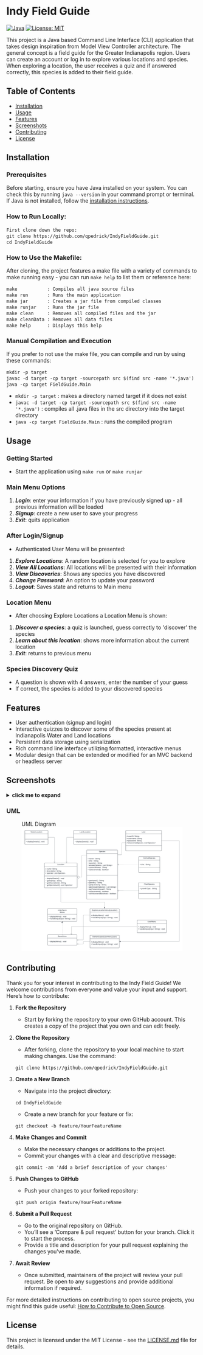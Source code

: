 # Indy Field Guide

[![Java](https://img.shields.io/badge/Java-orange?style=flat&logo=java)](https://java.com)
[![License: MIT](https://img.shields.io/badge/License-MIT-yellow.svg)](https://opensource.org/licenses/MIT)

This project is a Java based Command Line Interface (CLI) application that takes design inspiration from Model View Controller architecture. The general concept is a field guide for the Greater Indianapolis region. Users can create an account or log in to explore various locations and species. When exploring a location, the user receives a quiz and if answered correctly, this species is added to their field guide.

## Table of Contents
- [Installation](#installation)
- [Usage](#usage)
- [Features](#features)
- [Screenshots](#screenshots)
- [Contributing](#contributing)
- [License](#license)

## Installation

### Prerequisites
Before starting, ensure you have Java installed on your system. You can check this by running `java --version` in your command prompt or terminal.
If Java is not installed, follow the [installation instructions](https://java.com/en/download/help/download_options.html).

### How to Run Locally:

```
First clone down the repo:
git clone https://github.com/qpedrick/IndyFieldGuide.git
cd IndyFieldGuide
```

### How to Use the Makefile:
After cloning, the project features a make file with a variety of commands to make running easy - you can run `make help` to list them or reference here:

```
make           : Compiles all java source files
make run       : Runs the main application
make jar       : Creates a jar file from compiled classes
make runjar    : Runs the jar file
make clean     : Removes all compiled files and the jar
make cleanData : Removes all data files
make help      : Displays this help
```

### Manual Compilation and Execution
If you prefer to not use the make file, you can compile and run by using these commands:

```
mkdir -p target
javac -d target -cp target -sourcepath src $(find src -name '*.java')
java -cp target FieldGuide.Main
```

- `mkdir -p target` : makes a directory named target if it does not exist
- `javac -d target -cp target -sourcepath src $(find src -name '*.java')` : compiles all .java files in the src directory into the target directory
- `java -cp target FieldGuide.Main` : runs the compiled program

## Usage
### Getting Started
- Start the application using `make run` or `make runjar`
### Main Menu Options
1. ***Login***: enter your information if you have previously signed up - all previous information will be loaded
2. ***Signup***: create a new user to save  your progress
3. ***Exit***: quits application
### After Login/Signup
- Authenticated User Menu will be presented:
1. ***Explore Locations***: A random location is selected for you to explore
2. ***View All Locations***: All locations will be presented with their information
3. ***View Discoveries***: Shows any species you have discovered
4. ***Change Password***: An option to update your password
5. ***Logout***: Saves state and returns to Main menu
### Location Menu
- After choosing Explore Locations a Location Menu is shown:
1. ***Discover a species***: a quiz is launched, guess correctly to 'discover' the species
2. ***Learn about this location***: shows more information about the current location
3. ***Exit***: returns to previous menu
### Species Discovery Quiz
- A question is shown with 4 answers, enter the number of your guess
- If correct, the species is added to your discovered species

## Features
- User authentication (signup and login)
- Interactive quizzes to discover some of the species present at Indianapolis Water and Land locations
- Persistent data storage using serialization
- Rich command line interface utilizing formatted, interactive menus
- Modular design that can be extended or modified for an MVC backend or headless server

## Screenshots
<details>
    <summary><strong>click me to expand</strong></summary>
    <p>
        <figure>
            <figcaption>Greeting Menu</figcaption>
            <img src="assets/UserMenu.png" alt="User Menu" width="600"/>
        </figure>
        <figure>
            <figcaption>Authenticate User Menu</figcaption>
            <img src="assets/AuthMenu.png" alt="Auth User Menu" width="600"/>
        </figure>
        <figure>
            <figcaption>Explore Location Menu</figcaption>
            <img src="assets/SampleLocationMenu.png" alt="Explore Location Menu" width="600"/>
        </figure>
        <figure>
            <figcaption>View All Locations</figcaption>
            <img src="assets/ViewAllLocations.png" alt="View All Locations" width="600"/>
        </figure>
        <figure>
            <figcaption>Example of a Quiz</figcaption>
            <img src="assets/QuizExample.png" alt="Quiz Screenshot" width="600"/>
        </figure>
    </p>
</details>

### UML
<figure>
    <figcaption>UML Diagram</figcaption>
    <img src="assets/UML.png" alt="UML Diagram"/>
</figure>

## Contributing

Thank you for your interest in contributing to the Indy Field Guide! We welcome contributions from everyone and value your input and support. Here’s how to contribute:

1. **Fork the Repository**
   - Start by forking the repository to your own GitHub account. This creates a copy of the project that you own and can edit freely.

2. **Clone the Repository**
   - After forking, clone the repository to your local machine to start making changes. Use the command:
    ```
    git clone https://github.com/qpedrick/IndyFieldGuide.git
    ```
3. **Create a New Branch**
   - Navigate into the project directory:
    ```
    cd IndyFieldGuide
    ```
   - Create a new branch for your feature or fix:
    ```
    git checkout -b feature/YourFeatureName
    ```

4. **Make Changes and Commit**
   - Make the necessary changes or additions to the project.
   - Commit your changes with a clear and descriptive message:
    ```
    git commit -am 'Add a brief description of your changes'
    ```

5. **Push Changes to GitHub**
   - Push your changes to your forked repository:
    ```
    git push origin feature/YourFeatureName
    ```

6. **Submit a Pull Request**
   - Go to the original repository on GitHub.
   - You’ll see a ‘Compare & pull request’ button for your branch. Click it to start the process.
   - Provide a title and description for your pull request explaining the changes you've made.

7. **Await Review**
   - Once submitted, maintainers of the project will review your pull request. Be open to any suggestions and provide additional information if required.

For more detailed instructions on contributing to open source projects, you might find this guide useful: [How to Contribute to Open Source](https://opensource.guide/how-to-contribute/).

## License
This project is licensed under the MIT License - see the [LICENSE.md](LICENSE.md) file for details.